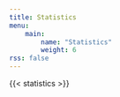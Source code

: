 ```yaml
---
title: Statistics
menu: 
    main:
        name: "Statistics"
        weight: 6
rss: false
---
```


{{< statistics >}}